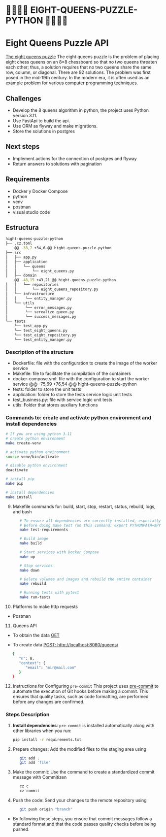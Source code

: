 # 👑👑👑👑 EIGHT-QUEENS-PUZZLE-PYTHON 👑👑👑👑

# Eight Queens Puzzle API
[The eight queens puzzle](https://en.wikipedia.org/wiki/Eight_queens_puzzle) The eight queens puzzle is the problem of placing eight chess queens on an 8×8 chessboard so that no two queens threaten each other; thus, a solution requires that no two queens share the same row, column, or diagonal. There are 92 solutions. The problem was first posed in the mid-19th century. In the modern era, it is often used as an example problem for various computer programming techniques. 

## Challenges
- Develop the 8 queens algorithm in python, the project uses Python version 3.11.
- Use FastApi to build the api.
- Use ORM as flyway and make migrations.
- Store the solutions in postgres

## Next steps
- Implement actions for the connection of postgres and flyway
- Return answers to solutions with pagination

## Requirements
- Docker y Docker Compose
- python
- venv
- postman 
- visual studio code

## Estructura
```bash
hight-queens-puzzle-python
├── .cz.toml
	@@ -38,7 +34,6 @@ hight-queens-puzzle-python
├── src
│   ├── app.py
│   ├── application
│   │   └── queens
│   │       └── eight_queens.py
│   ├── domain
	@@ -48,15 +43,21 @@ hight-queens-puzzle-python
│   │   └── repositories
│   │       └── eight_queens_repository.py
│   └── infrastructure
│   │    └── entity_manager.py
│   └── utils
│        └── error_messages.py
│        └── serealize_queen.py
│        └── success_messages.py
└── tests
    └── test_app.py
    └── test_eight_queens.py
    └── test_eight_repository.py
    └── test_entity_manager.py


```

### Description of the structure
- Dockerfile: file with the configuration to create the image of the worker service
- Makefile: file to facilitate the compilation of the containers
- docker-compose.yml: file with the configuration to start the worker service
	@@ -75,69 +76,54 @@ hight-queens-puzzle-python
- tests: folder to store the unit tests
- application: folder to store the tests service logic unit tests
- test_business.py: file with service logic unit tests
- utils: Folder that stores auxiliary functions



### Commands to: create and activate python environment and install dependencies
   ```bash
   # If you are using python 3.11
   # create python environment
   make create-venv

   # activate python environment
   source venv/bin/activate

   # disable python environment
   deactivate

   # install pip
   make pip

   # install dependencies
   make install
   ```

9. Makefile commands for: build, start, stop, restart, status, rebuild, logs, and bash

   ```bash
      # To ensure all dependencies are correctly installed, especially uvicorn and fastapi.
      # Before doing make test run this command: export PYTHONPATH=$PYTHONPATH:$(pwd)/src
      make test-requirements

      # Build image
      make build

      # Start services with Docker Compose
      make up

      # Stop services
      make down

      # Delete volumes and images and rebuild the entire container
      make rebuild

      # Running tests with pytest
      make run-tests
   ```
10. Platforms to make http requests
   - Postman

11. Queens API
- To obtain the data [GET](http://localhost:8080/queens/)

- To create data [POST: http://localhost:8080/queens/](http://localhost:8080/queens/)
```bash
   {
      "n": 8,
      "context": {
         "email": "mir@mail.com"
      }
   }
 ```

 12. Instructions for Configuring `pre-commit`
This project uses [pre-commit](https://pre-commit.com/) to automate the execution of Git hooks before making a commit. This ensures that quality tasks, such as code formatting, are performed before any changes are confirmed.
### Steps Description
1. **Install dependencies**: `pre-commit` is installed automatically along with other libraries when you run:
   ```bash
   pip install -r requirements.txt
2. Prepare changes: Add the modified files to the staging area using
   ```bash
      git add . 
      git add 'file'
3. Make the commit: Use the command to create a standardized commit message with Commitizen
   ```bash
      cz c 
      cz commit
4. Push the code: Send your changes to the remote repository using
   ```bash
      git push origin "branch"
- By following these steps, you ensure that commit messages follow a standard format and that the code passes quality checks before being pushed.
